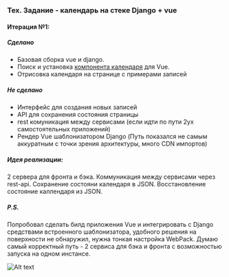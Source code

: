 ### Тех. Задание - календарь на стеке Django + vue
#### Итерация №1:

##### Сделано
- Базовая сборка vue и django.
- Поиск и установка [компонента календаря](https://github.com/richardtallent/vue-simple-calendar) для Vue.
- Отрисовка календаря на странице с примерами записей

##### Не сделано
- Интерфейс для создания новых записей
- API для сохранения состояния страницы
- rest комуникация между сервисами (если идти по пути 2ух самостоятельных приложений)
- Рендер Vue шаблонизатором Django (Путь показался не самым аккуратным с точки зрения архитектуры, много CDN импортов)

##### Идея реализации:

2 сервера для фронта и бэка. Коммуникация между сервисами через rest-api.
Сохранение состояни календаря в JSON.
Восстановление состояние каллендаря из JSON.

##### P.S.
Попробовал сделать билд приложения Vue и интегрировать с Django средствами встроенного шаблонизатора, удобного решения на поверхности не обнаружил, нужна тонкая настройка WebPack.
Думаю самый корректный путь - 2 сервиса для бэка и фронта с возможностью запуска на одном инстансе.

![Alt text](https://i.ibb.co/vvp0Gj9/Screenshot-from-2020-12-07-13-54-32.png?raw=true "Скриншот Календаря")
